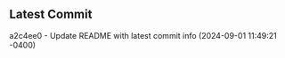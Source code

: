 
## Latest Commit
a2c4ee0 - Update README with latest commit info (2024-09-01 11:49:21 -0400) <Yunxi-Zhou>
